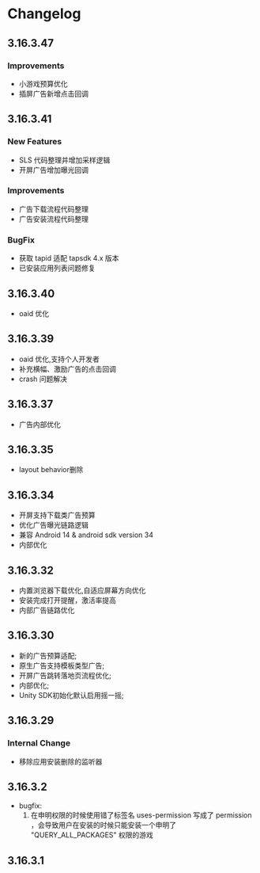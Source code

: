 # Changelog
## 3.16.3.47
### Improvements
- 小游戏预算优化
- 插屏广告新增点击回调

## 3.16.3.41
### New Features
- SLS 代码整理并增加采样逻辑
- 开屏广告增加曝光回调
### Improvements
- 广告下载流程代码整理
- 广告安装流程代码整理
### BugFix
- 获取 tapid 适配 tapsdk 4.x 版本
- 已安装应用列表问题修复

## 3.16.3.40
* oaid 优化

## 3.16.3.39

* oaid 优化,支持个人开发者
* 补充横幅、激励广告的点击回调
* crash 问题解决

## 3.16.3.37

- 广告内部优化

## 3.16.3.35

- layout behavior删除

## 3.16.3.34

- 开屏支持下载类广告预算
- 优化广告曝光链路逻辑
- 兼容 Android 14 & android sdk version 34
- 内部优化

## 3.16.3.32

- 内置浏览器下载优化,自适应屏幕方向优化
- 安装完成打开提醒，激活率提高
- 内部广告链路优化

## 3.16.3.30

- 新的广告预算适配;
- 原生广告支持模板类型广告;
- 开屏广告跳转落地页流程优化;
- 内部优化;
- Unity SDK初始化默认启用摇一摇;

## 3.16.3.29

### Internal Change

- 移除应用安装删除的监听器

## 3.16.3.2

* bugfix:
  1. 在申明权限的时候使用错了标签名 uses-permission 写成了 permission ，会导致用户在安装的时候只能安装一个申明了 "QUERY_ALL_PACKAGES" 权限的游戏

## 3.16.3.1
